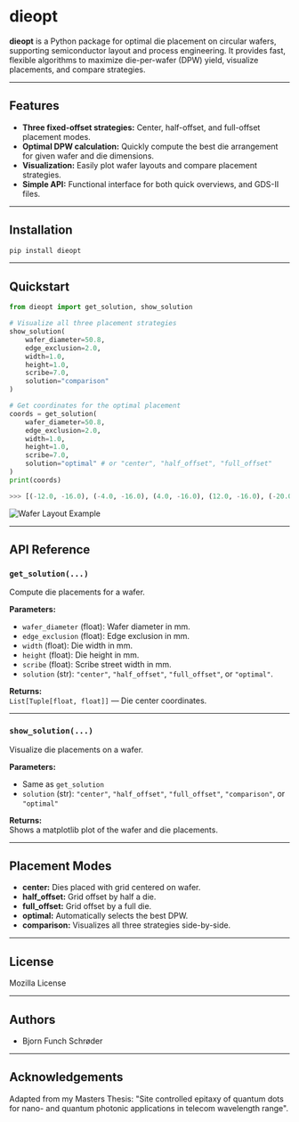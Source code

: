 # dieopt

**dieopt** is a Python package for optimal die placement on circular wafers, supporting semiconductor layout and process engineering. It provides fast, flexible algorithms to maximize die-per-wafer (DPW) yield, visualize placements, and compare strategies.

---

## Features

- **Three fixed-offset strategies:** Center, half-offset, and full-offset placement modes.
- **Optimal DPW calculation:** Quickly compute the best die arrangement for given wafer and die dimensions.
- **Visualization:** Easily plot wafer layouts and compare placement strategies.
- **Simple API:** Functional interface for both quick overviews, and GDS-II files.

---

## Installation

```bash
pip install dieopt
```

---

## Quickstart

```python
from dieopt import get_solution, show_solution

# Visualize all three placement strategies
show_solution(
    wafer_diameter=50.8,
    edge_exclusion=2.0,
    width=1.0,
    height=1.0,
    scribe=7.0,
    solution="comparison"
)

# Get coordinates for the optimal placement
coords = get_solution(
    wafer_diameter=50.8,
    edge_exclusion=2.0,
    width=1.0,
    height=1.0,
    scribe=7.0,
    solution="optimal" # or "center", "half_offset", "full_offset"
)
print(coords)

>>> [(-12.0, -16.0), (-4.0, -16.0), (4.0, -16.0), (12.0, -16.0), (-20.0, -8.0), (-12.0, -8.0), (-4.0, -8.0), (4.0, -8.0), (12.0, -8.0), (20.0, -8.0), (-20.0, 0.0), (-12.0, 0.0), (-4.0, 0.0), (4.0, 0.0), (12.0, 0.0), (20.0, 0.0), (-20.0, 8.0), (-12.0, 8.0), (-4.0, 8.0), (4.0, 8.0), (12.0, 8.0), (20.0, 8.0), (-12.0, 16.0), (-4.0, 16.0), (4.0, 16.0), (12.0, 16.0)]
```

![Wafer Layout Example](example.png)

---

## API Reference

### `get_solution(...)`

Compute die placements for a wafer.

**Parameters:**
- `wafer_diameter` (float): Wafer diameter in mm.
- `edge_exclusion` (float): Edge exclusion in mm.
- `width` (float): Die width in mm.
- `height` (float): Die height in mm.
- `scribe` (float): Scribe street width in mm.
- `solution` (str): `"center"`, `"half_offset"`, `"full_offset"`, or `"optimal"`.

**Returns:**  
`List[Tuple[float, float]]` — Die center coordinates.

---

### `show_solution(...)`

Visualize die placements on a wafer.

**Parameters:**
- Same as `get_solution`
- `solution` (str): `"center"`, `"half_offset"`, `"full_offset"`, `"comparison"`, or `"optimal"`

**Returns:**  
Shows a matplotlib plot of the wafer and die placements.

---

## Placement Modes

- **center:** Dies placed with grid centered on wafer.
- **half_offset:** Grid offset by half a die.
- **full_offset:** Grid offset by a full die.
- **optimal:** Automatically selects the best DPW.
- **comparison:** Visualizes all three strategies side-by-side.

---

## License

Mozilla License

---

## Authors

- Bjorn Funch Schrøder

---

## Acknowledgements

Adapted from my Masters Thesis: "Site controlled epitaxy of quantum dots for nano- and 
quantum photonic applications in telecom wavelength range".